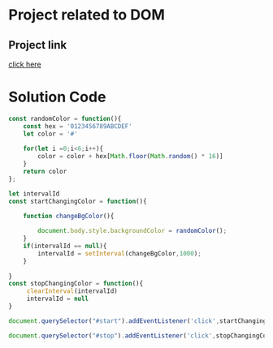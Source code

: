 # Project related to DOM

## Project link

[click here](https://stackblitz.com/edit/dom-project-chaiaurcode?file=index.html)

# Solution Code

```javascript
const randomColor = function(){
    const hex = '0123456789ABCDEF'
    let color = '#'
    
    for(let i =0;i<6;i++){
        color = color + hex[Math.floor(Math.random() * 16)]
    }
    return color
};

let intervalId
const startChangingColor = function(){
    
    function changeBgColor(){

        document.body.style.backgroundColor = randomColor();
    }
    if(intervalId == null){
        intervalId = setInterval(changeBgColor,1000);
    }
    
}
const stopChangingColor = function(){
     clearInterval(intervalId)
     intervalId = null
}

document.querySelector("#start").addEventListener('click',startChangingColor);

document.querySelector("#stop").addEventListener('click',stopChangingColor);
```